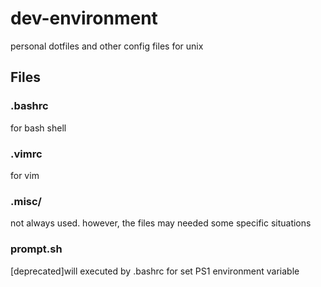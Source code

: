 dev-environment
===============
personal dotfiles and other config files for unix

Files
-----

### .bashrc
for bash shell

### .vimrc
for vim

### .misc/
not always used. however, the files may needed some specific situations

### prompt.sh
[deprecated]will executed by .bashrc for set PS1 environment variable
